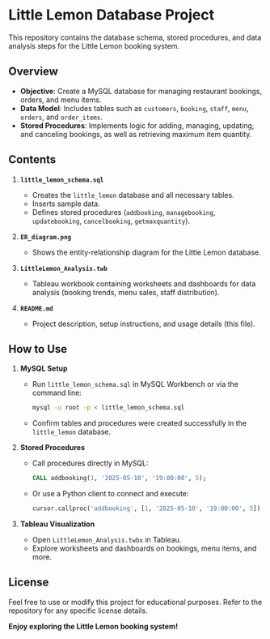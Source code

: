 # Little Lemon Database Project

This repository contains the database schema, stored procedures, and data analysis steps for the Little Lemon booking system.

## Overview
- **Objective**: Create a MySQL database for managing restaurant bookings, orders, and menu items.
- **Data Model**: Includes tables such as `customers`, `booking`, `staff`, `menu`, `orders`, and `order_items`.
- **Stored Procedures**: Implements logic for adding, managing, updating, and canceling bookings, as well as retrieving maximum item quantity.

## Contents
1. **`little_lemon_schema.sql`**  
   - Creates the `little_lemon` database and all necessary tables.  
   - Inserts sample data.  
   - Defines stored procedures (`addbooking`, `managebooking`, `updatebooking`, `cancelbooking`, `getmaxquantity`).

2. **`ER_diagram.png`**  
   - Shows the entity-relationship diagram for the Little Lemon database.

3. **`LittleLemon_Analysis.twb`**  
   - Tableau workbook containing worksheets and dashboards for data analysis (booking trends, menu sales, staff distribution).

4. **`README.md`**  
   - Project description, setup instructions, and usage details (this file).

## How to Use
1. **MySQL Setup**  
   - Run `little_lemon_schema.sql` in MySQL Workbench or via the command line:
     ```bash
     mysql -u root -p < little_lemon_schema.sql
     ```
   - Confirm tables and procedures were created successfully in the `little_lemon` database.

2. **Stored Procedures**  
   - Call procedures directly in MySQL:
     ```sql
     CALL addbooking(1, '2025-05-10', '19:00:00', 5);
     ```
   - Or use a Python client to connect and execute:
     ```python
     cursor.callproc('addbooking', [1, '2025-05-10', '19:00:00', 5])
     ```

3. **Tableau Visualization**  
   - Open `LittleLemon_Analysis.twbx` in Tableau.  
   - Explore worksheets and dashboards on bookings, menu items, and more.

## License
Feel free to use or modify this project for educational purposes. Refer to the repository for any specific license details.

**Enjoy exploring the Little Lemon booking system!**

